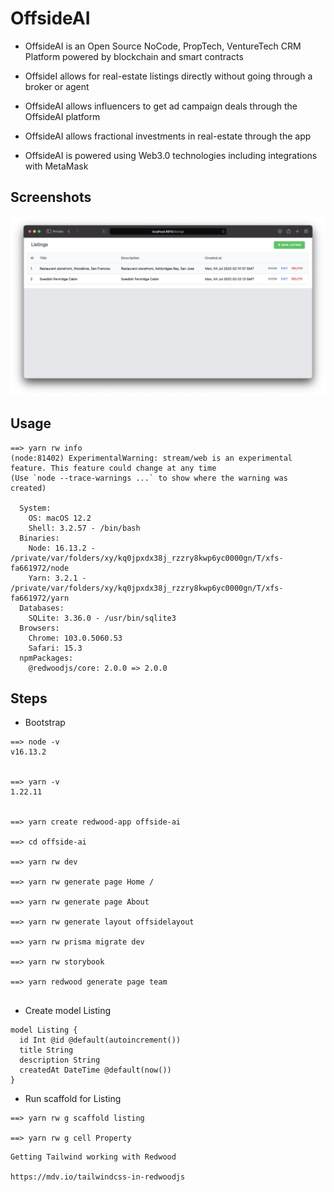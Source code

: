 # OffsideAI

* OffsideAI is an Open Source NoCode, PropTech, VentureTech CRM Platform powered by blockchain and smart contracts

* OffsideI allows for real-estate listings directly without going through a broker or agent

* OffsideAI allows influencers to get ad campaign deals through the OffsideAI platform

* OffsideAI allows fractional investments in real-estate through the app

* OffsideAI is powered using Web3.0 technologies including integrations with MetaMask

## Screenshots

![Screenshot_1](https://raw.githubusercontent.com/arunabhdas/OffsideAI/main/screenshots/screenshot_1.png)

## Usage

```
==> yarn rw info
(node:81402) ExperimentalWarning: stream/web is an experimental feature. This feature could change at any time
(Use `node --trace-warnings ...` to show where the warning was created)

  System:
    OS: macOS 12.2
    Shell: 3.2.57 - /bin/bash
  Binaries:
    Node: 16.13.2 - /private/var/folders/xy/kq0jpxdx38j_rzzry8kwp6yc0000gn/T/xfs-fa661972/node
    Yarn: 3.2.1 - /private/var/folders/xy/kq0jpxdx38j_rzzry8kwp6yc0000gn/T/xfs-fa661972/yarn
  Databases:
    SQLite: 3.36.0 - /usr/bin/sqlite3
  Browsers:
    Chrome: 103.0.5060.53
    Safari: 15.3
  npmPackages:
    @redwoodjs/core: 2.0.0 => 2.0.0 

```

## Steps

* Bootstrap
```
==> node -v
v16.13.2


==> yarn -v
1.22.11


==> yarn create redwood-app offside-ai

==> cd offside-ai

==> yarn rw dev

==> yarn rw generate page Home /

==> yarn rw generate page About

==> yarn rw generate layout offsidelayout

==> yarn rw prisma migrate dev

==> yarn rw storybook

==> yarn redwood generate page team


```

* Create model Listing
```
model Listing {
  id Int @id @default(autoincrement())
  title String 
  description String
  createdAt DateTime @default(now())
}
```
* Run scaffold for Listing

```
==> yarn rw g scaffold listing

==> yarn rw g cell Property
```



```
Getting Tailwind working with Redwood

https://mdv.io/tailwindcss-in-redwoodjs
```
